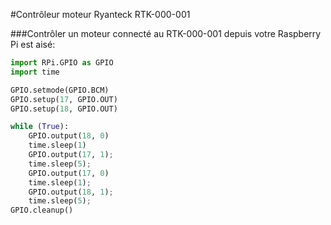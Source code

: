 <!--
---
name: Contrôleur moteur Ryanteck
manufacturer: Ryanteck
url: https://ryanteck.uk/add-ons/6-ryanteck-rpi-motor-controller-board-0635648607160.html
buy: https://ryanteck.uk/add-ons/6-ryanteck-rpi-motor-controller-board-0635648607160.html
pincount: 26
pin:
  '11':
    name: moteur 1 A
    direction: output
    active: high
  '12':
    name: moteur 1 B
    direction: output
    active: high
  '15':
    name: moteur 2 A
    direction: output
    active: high
  '16':
    name: moteur 2 B
    direction: output
    active: high
-->
#Contrôleur moteur Ryanteck RTK-000-001

###Contrôler un moteur connecté au RTK-000-001 depuis votre Raspberry Pi est aisé: 

```python
import RPi.GPIO as GPIO
import time

GPIO.setmode(GPIO.BCM)
GPIO.setup(17, GPIO.OUT)
GPIO.setup(18, GPIO.OUT)

while (True):
	GPIO.output(18, 0)
	time.sleep(1)
	GPIO.output(17, 1);
	time.sleep(5);
	GPIO.output(17, 0)
	time.sleep(1);
	GPIO.output(18, 1);
	time.sleep(5);
GPIO.cleanup()
```